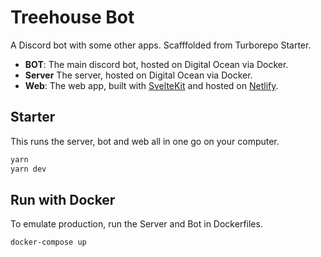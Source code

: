 # Treehouse Bot

A Discord bot with some other apps. Scafffolded from Turborepo Starter.

- **BOT**: The main discord bot, hosted on Digital Ocean via Docker.
- **Server** The server, hosted on Digital Ocean via Docker.
- **Web**: The web app, built with [SvelteKit](https://kit.svelte.dev/) and hosted on [Netlify](https://www.netlify.com/).

## Starter

This runs the server, bot and web all in one go on your computer.

```bash
yarn
yarn dev
```

## Run with Docker

To emulate production, run the Server and Bot in Dockerfiles.

```bash
docker-compose up
```
